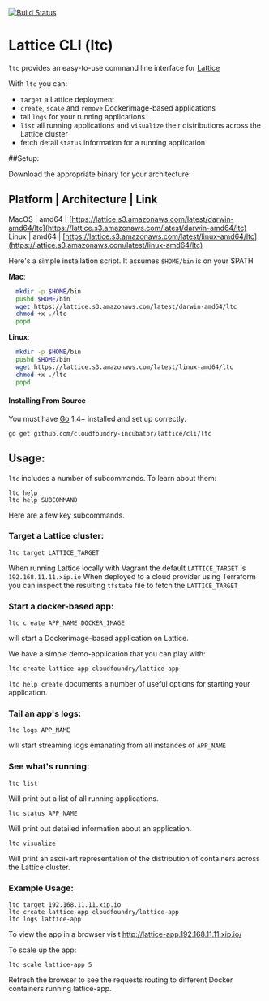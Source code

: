 [![Build Status](https://travis-ci.org/pivotal-cf-experimental/lattice-cli.svg?branch=master)](https://travis-ci.org/pivotal-cf-experimental/lattice-cli)

# Lattice CLI (ltc)

`ltc` provides an easy-to-use command line interface for [Lattice](https://github.com/pivotal-cf-experimental/lattice)

With `ltc` you can:

- `target` a Lattice deployment
- `create`, `scale` and `remove` Dockerimage-based applications
- tail `logs` for your running applications
- `list` all running applications and `visualize` their distributions across the Lattice cluster
- fetch detail `status` information for a running application

##Setup:

Download the appropriate binary for your architecture:

Platform | Architecture | Link
-------------------------------
MacOS | amd64 | [https://lattice.s3.amazonaws.com/latest/darwin-amd64/ltc](https://lattice.s3.amazonaws.com/latest/darwin-amd64/ltc)
Linux | amd64 | [https://lattice.s3.amazonaws.com/latest/linux-amd64/ltc](https://lattice.s3.amazonaws.com/latest/linux-amd64/ltc)

Here's a simple installation script.  It assumes `$HOME/bin` is on your $PATH

**Mac**:
```bash
  mkdir -p $HOME/bin
  pushd $HOME/bin
  wget https://lattice.s3.amazonaws.com/latest/darwin-amd64/ltc
  chmod +x ./ltc
  popd
```

**Linux**:
```bash
  mkdir -p $HOME/bin
  pushd $HOME/bin
  wget https://lattice.s3.amazonaws.com/latest/linux-amd64/ltc
  chmod +x ./ltc
  popd
```

#### Installing From Source

You must have [Go](https://golang.org) 1.4+ installed and set up correctly.

```
go get github.com/cloudfoundry-incubator/lattice/cli/ltc
```

## Usage:

`ltc` includes a number of subcommands.  To learn about them:

```
ltc help
ltc help SUBCOMMAND
```

Here are a few key subcommands.

### Target a Lattice cluster:

```
ltc target LATTICE_TARGET
```

When running Lattice locally with Vagrant the default `LATTICE_TARGET` is `192.168.11.11.xip.io`
When deployed to a cloud provider using Terraform you can inspect the resulting `tfstate` file to fetch the `LATTICE_TARGET`

### Start a docker-based app:

```
ltc create APP_NAME DOCKER_IMAGE
```

will start a Dockerimage-based application on Lattice.

We have a simple demo-application that you can play with:

```
ltc create lattice-app cloudfoundry/lattice-app
```

`ltc help create` documents a number of useful options for starting your application.

### Tail an app's logs:

```
ltc logs APP_NAME
```

will start streaming logs emanating from all instances of `APP_NAME`

### See what's running:

```
ltc list
```

Will print out a list of all running applications.

```
ltc status APP_NAME
```

Will print out detailed information about an application.

```
ltc visualize
```

Will print an ascii-art representation of the distribution of containers across the Lattice cluster.

### Example Usage:

    ltc target 192.168.11.11.xip.io
    ltc create lattice-app cloudfoundry/lattice-app
    ltc logs lattice-app

To view the app in a browser visit http://lattice-app.192.168.11.11.xip.io/

To scale up the app:

    ltc scale lattice-app 5

Refresh the browser to see the requests routing to different Docker containers running lattice-app.

